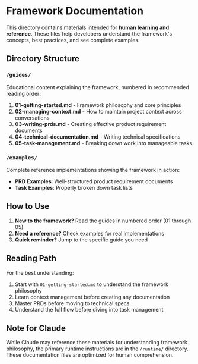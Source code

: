 # Framework Documentation

This directory contains materials intended for **human learning and reference**. These files help developers understand the framework's concepts, best practices, and see complete examples.

## Directory Structure

### `/guides/`
Educational content explaining the framework, numbered in recommended reading order:
1. **01-getting-started.md** - Framework philosophy and core principles
2. **02-managing-context.md** - How to maintain project context across conversations
3. **03-writing-prds.md** - Creating effective product requirement documents
4. **04-technical-documentation.md** - Writing technical specifications
5. **05-task-management.md** - Breaking down work into manageable tasks

### `/examples/`
Complete reference implementations showing the framework in action:
- **PRD Examples**: Well-structured product requirement documents
- **Task Examples**: Properly broken down task lists

## How to Use

1. **New to the framework?** Read the guides in numbered order (01 through 05)
2. **Need a reference?** Check examples for real implementations
3. **Quick reminder?** Jump to the specific guide you need

## Reading Path

For the best understanding:
1. Start with `01-getting-started.md` to understand the framework philosophy
2. Learn context management before creating any documentation
3. Master PRDs before moving to technical specs
4. Understand the full flow before diving into task management

## Note for Claude

While Claude may reference these materials for understanding framework philosophy, the primary runtime instructions are in the `/runtime/` directory. These documentation files are optimized for human comprehension.